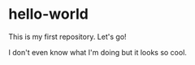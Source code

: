 # hello-world
This is my first repository. Let's go!

I don't even know what I'm doing but it looks so cool.

